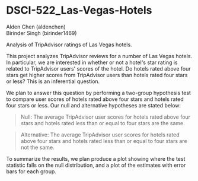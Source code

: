 # DSCI-522_Las-Vegas-Hotels
Alden Chen (aldenchen)  
Birinder Singh (birinder1469)  

Analysis of TripAdvisor ratings of Las Vegas hotels.  

This project analyzes TripAdvisor reviews for a number of Las Vegas hotels. In particular, we are interested in whether or not a hotel's star rating is related to TripAdvisor users' scores of the hotel. Do hotels rated above four stars get higher scores from TripAdvisor users than hotels rated four stars or less? This is an inferential question.   

We plan to answer this question by performing a two-group hypothesis test to compare user scores of hotels rated above four stars and hotels rated four stars or less.  Our null and alternative hypotheses are stated below:  

> Null: The average TripAdvisor user scores for hotels rated above four stars and hotels rated less than or equal to four stars are the same.  

> Alternative: The average TripAdvisor user scores for hotels rated above four stars and hotels rated less than or equal to four stars are not the same.  


To summarize the results, we plan produce a plot showing where the test statistic falls on the null distribution, and a plot of the estimates with error bars for each group.  




